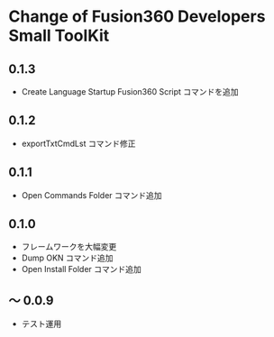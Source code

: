 # Change of Fusion360 Developers Small ToolKit

## 0.1.3
+ Create Language Startup Fusion360 Script コマンドを追加

## 0.1.2
+ exportTxtCmdLst コマンド修正

## 0.1.1
+ Open Commands Folder コマンド追加

## 0.1.0
+ フレームワークを大幅変更
+ Dump OKN コマンド追加
+ Open Install Folder コマンド追加

## ～ 0.0.9
+ テスト運用